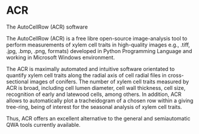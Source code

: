 # ACR
The AutoCellRow (ACR) software

The AutoCellRow (ACR) is a free libre open-source image-analysis tool to perform measurements of xylem cell traits in
high-quality images e.g., .tiff, .jpg, .bmp, .png, formats) developed in Python Programming Language and working in
Microsoft Windows environment.

The ACR is maximally automated and intuitive software orientated to quantify xylem cell traits along the radial axis of
cell radial files in cross-sectional images of conifers. The number of xylem cell traits measured by ACR is broad,
including cell lumen diameter, cell wall thickness, cell size, recognition of early and latewood cells, among others.
In addition, ACR allows to automatically plot a tracheidogram of a chosen row within a giving tree-ring, being of
interest for the seasonal analysis of xylem cell traits.

Thus, ACR offers an excellent alternative to the general and semiautomatic QWA tools currently available.

